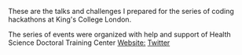 These are the talks and challenges I prepared for the series of coding hackathons at King's College London.

The series of events were organized with help and support of Health Science Doctoral Training Center [Website:](https://www.kcl.ac.uk/study/doctoral-studies/health-sciences-doctoral-training-centre/home.aspx) [Twitter](https://twitter.com/Kings_HSDTC)
